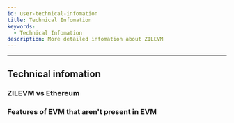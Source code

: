 ```yaml
---
id: user-technical-infomation
title: Technical Infomation
keywords:
  - Technical Infomation
description: More detailed infomation about ZILEVM
---
```


---

## Technical infomation

### ZILEVM vs Ethereum

### Features of EVM that aren't present in EVM